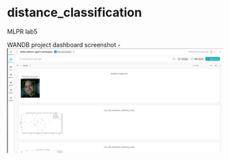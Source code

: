 # distance_classification
MLPR lab5

WANDB project dashboard screenshot - 
![Project dashboard _ WANDB](image.png)